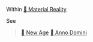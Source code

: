 Within [🌌 Material Reality](🌌%20Material%20Reality.md)

See
> [📅 New Age](📅%20New%20Age.md)
> [📅 Anno Domini](📅%20Anno%20Domini.md)
